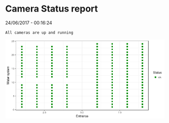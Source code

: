 Camera Status report
================
24/06/2017 - 00:16:24

    All cameras are up and running

![](camreport_files/figure-markdown_github/unnamed-chunk-2-1.png)

